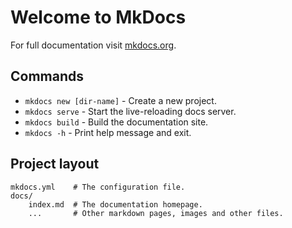 <!--
 * @Author: kbsonlong kbsonlong@gmail.com
 * @Date: 2023-06-06 23:16:22
 * @LastEditors: kbsonlong kbsonlong@gmail.com
 * @LastEditTime: 2023-06-06 23:21:36
 * @FilePath: /argo/docs/ingress/Quick.md
-->
# Welcome to MkDocs

For full documentation visit [mkdocs.org](https://www.mkdocs.org).

## Commands

* `mkdocs new [dir-name]` - Create a new project.
* `mkdocs serve` - Start the live-reloading docs server.
* `mkdocs build` - Build the documentation site.
* `mkdocs -h` - Print help message and exit.

## Project layout


    mkdocs.yml    # The configuration file.
    docs/
        index.md  # The documentation homepage.
        ...       # Other markdown pages, images and other files.
